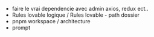 - faire le vrai dependencie avec admin axios, redux ect..
- Rules lovable logique / Rules lovable - path dossier
- pnpm workspace / architecture
- prompt